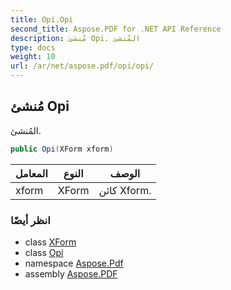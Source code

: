 ```yaml
---
title: Opi.Opi
second_title: Aspose.PDF for .NET API Reference
description: مُنشئ Opi. المُنشئ
type: docs
weight: 10
url: /ar/net/aspose.pdf/opi/opi/
---
```

## مُنشئ Opi

المُنشئ.

```csharp
public Opi(XForm xform)
```

| المعامل | النوع | الوصف |
| --- | --- | --- |
| xform | XForm | كائن Xform. |

### انظر أيضًا

* class [XForm](../../xform/)
* class [Opi](../)
* namespace [Aspose.Pdf](../../../aspose.pdf/)
* assembly [Aspose.PDF](../../../)
